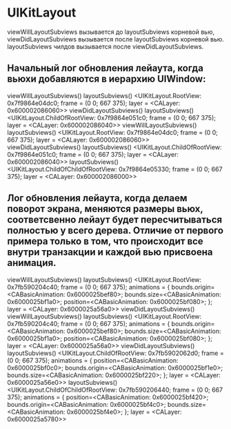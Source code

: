 # UIKitLayout

viewWillLayoutSubviews вызывается до layoutSubviews корневой вью, viewDidLayoutSubviews вызывается после layoutSubviews корневой вью. layoutSubviews чилдов вызывается после viewDidLayoutSubviews.

## Начальный лог обновления лейаута, когда вьюхи добавляются в иерархию UIWindow:

viewWillLayoutSubviews()
layoutSubviews() <UIKitLayout.RootView: 0x7f9864e04dc0; frame = (0 0; 667 375); layer = <CALayer: 0x600002086060>>
viewDidLayoutSubviews()
layoutSubviews() <UIKitLayout.ChildOfRootView: 0x7f9864e051c0; frame = (0 0; 667 375); layer = <CALayer: 0x600002086040>>
viewWillLayoutSubviews()
layoutSubviews() <UIKitLayout.RootView: 0x7f9864e04dc0; frame = (0 0; 667 375); layer = <CALayer: 0x600002086060>>
viewDidLayoutSubviews()
layoutSubviews() <UIKitLayout.ChildOfRootView: 0x7f9864e051c0; frame = (0 0; 667 375); layer = <CALayer: 0x600002086040>>
layoutSubviews() <UIKitLayout.ChildOfChildOfRootView: 0x7f9864e05330; frame = (0 0; 667 375); layer = <CALayer: 0x600002086000>>

## Лог обновления лейаута, когда делаем поворот экрана, меняются размеры вьюх, соответсвенно лейаут будет пересчитываться полностью у всего дерева. Отличие от первого примера только в том, что происходит все внутри транзакции и каждой вью присвоена анимация.

viewWillLayoutSubviews()
layoutSubviews() <UIKitLayout.RootView: 0x7fb590204c40; frame = (0 0; 667 375); animations = { bounds.origin=<CABasicAnimation: 0x6000025bef80>; bounds.size=<CABasicAnimation: 0x6000025bf1a0>; position=<CABasicAnimation: 0x6000025bf080>; }; layer = <CALayer: 0x6000025a56a0>>
viewDidLayoutSubviews()
viewWillLayoutSubviews()
layoutSubviews() <UIKitLayout.RootView: 0x7fb590204c40; frame = (0 0; 667 375); animations = { bounds.origin=<CABasicAnimation: 0x6000025bef80>; bounds.size=<CABasicAnimation: 0x6000025bf1a0>; position=<CABasicAnimation: 0x6000025bf080>; }; layer = <CALayer: 0x6000025a56a0>>
viewDidLayoutSubviews()
layoutSubviews() <UIKitLayout.ChildOfRootView: 0x7fb5902062d0; frame = (0 0; 667 375); animations = { position=<CABasicAnimation: 0x6000025bf0c0>; bounds.origin=<CABasicAnimation: 0x6000025bf1e0>; bounds.size=<CABasicAnimation: 0x6000025bf220>; }; layer = <CALayer: 0x6000025a56e0>>
layoutSubviews() <UIKitLayout.ChildOfChildOfRootView: 0x7fb590206440; frame = (0 0; 667 375); animations = { position=<CABasicAnimation: 0x6000025bf420>; bounds.origin=<CABasicAnimation: 0x6000025bf4c0>; bounds.size=<CABasicAnimation: 0x6000025bf4e0>; }; layer = <CALayer: 0x6000025a5780>>
